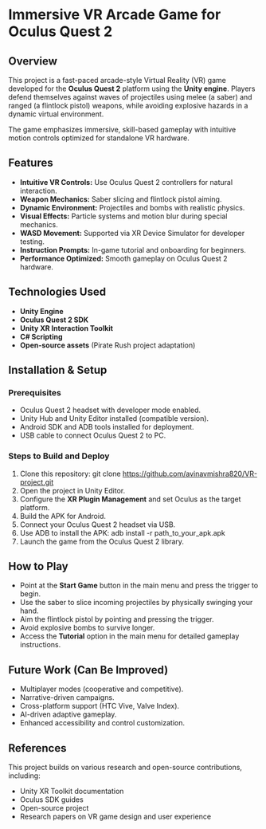 # Immersive VR Arcade Game for Oculus Quest 2

## Overview
This project is a fast-paced arcade-style Virtual Reality (VR) game developed for the **Oculus Quest 2** platform using the **Unity engine**. Players defend themselves against waves of projectiles using melee (a saber) and ranged (a flintlock pistol) weapons, while avoiding explosive hazards in a dynamic virtual environment.

The game emphasizes immersive, skill-based gameplay with intuitive motion controls optimized for standalone VR hardware.

## Features
- **Intuitive VR Controls:** Use Oculus Quest 2 controllers for natural interaction.
- **Weapon Mechanics:** Saber slicing and flintlock pistol aiming.
- **Dynamic Environment:** Projectiles and bombs with realistic physics.
- **Visual Effects:** Particle systems and motion blur during special mechanics.
- **WASD Movement:** Supported via XR Device Simulator for developer testing.
- **Instruction Prompts:** In-game tutorial and onboarding for beginners.
- **Performance Optimized:** Smooth gameplay on Oculus Quest 2 hardware.

## Technologies Used
- **Unity Engine**
- **Oculus Quest 2 SDK**
- **Unity XR Interaction Toolkit**
- **C# Scripting**
- **Open-source assets** (Pirate Rush project adaptation)

## Installation & Setup

### Prerequisites
- Oculus Quest 2 headset with developer mode enabled.
- Unity Hub and Unity Editor installed (compatible version).
- Android SDK and ADB tools installed for deployment.
- USB cable to connect Oculus Quest 2 to PC.

### Steps to Build and Deploy
1. Clone this repository:
   git clone https://github.com/avinavmishra820/VR-project.git
2. Open the project in Unity Editor.
3. Configure the **XR Plugin Management** and set Oculus as the target platform.
4. Build the APK for Android.
5. Connect your Oculus Quest 2 headset via USB.
6. Use ADB to install the APK:
   adb install -r path_to_your_apk.apk
7. Launch the game from the Oculus Quest 2 library.

## How to Play
- Point at the **Start Game** button in the main menu and press the trigger to begin.
- Use the saber to slice incoming projectiles by physically swinging your hand.
- Aim the flintlock pistol by pointing and pressing the trigger.
- Avoid explosive bombs to survive longer.
- Access the **Tutorial** option in the main menu for detailed gameplay instructions.

## Future Work (Can Be Improved)
- Multiplayer modes (cooperative and competitive).
- Narrative-driven campaigns.
- Cross-platform support (HTC Vive, Valve Index).
- AI-driven adaptive gameplay.
- Enhanced accessibility and control customization.

## References
This project builds on various research and open-source contributions, including:
- Unity XR Toolkit documentation
- Oculus SDK guides
- Open-source project
- Research papers on VR game design and user experience


